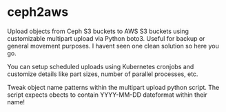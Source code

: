 # ceph2aws
Upload objects from Ceph S3 buckets to AWS S3 buckets using customizable multipart upload via Python boto3.
Useful for backup or general movement purposes. I havent seen one clean solution so here you go.

You can setup scheduled uploads using Kubernetes cronjobs and customize details like part sizes, number of parallel processes, etc.

Tweak object name patterns within the multipart upload python script. The script expects obects to contain YYYY-MM-DD dateformat within their name!
